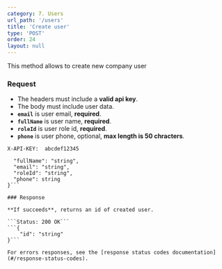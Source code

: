 ```yaml
---
category: 7. Users
url_path: '/users'
title: 'Create user'
type: 'POST'
order: 24
layout: null
---
```


This method allows to create new company user

### Request

* The headers must include a **valid api key**.
* The body must include user data.
* **`email`** is user email, **required**.
* **`fullName`** is user name, **required**.
* **`roleId`** is user role id, **required**.
* **`phone`** is user phone, optional, **max length is 50 chracters**.


```X-API-KEY:  abcdef12345```

```{
  "fullName": "string",
  "email": "string",
  "roleId": "string",
  "phone": string  
}```

### Response

**If succeeds**, returns an id of created user.

```Status: 200 OK```
```{
    "id": "string"   
}```

For errors responses, see the [response status codes documentation](#/response-status-codes).
